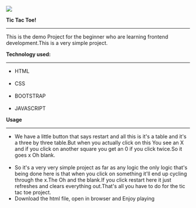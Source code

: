 <img src="
        Tic-Tac-Toe-Game/2018-11-03_13-08-03.gif
      ">
<p><b>Tic Tac Toe!</b></p>
<hr></hr>
<p>This is the demo Project for the beginner who are learning frontend development.This is a very simple project.</p>
<p><b>Technology used:</b><hr></hr><ul><li>HTML</li><br /><li>CSS</li><br /><li>BOOTSTRAP</li><br /><li>JAVASCRIPT</li></ul>
<p><b>Usage</b></p>
<hr></hr>
<ul>
<li>We have a little button that says restart and all this is it's a table and it's a three by three table.But when you actually click on this You see an X and if you click on another square you get an 0 if you click twice.So it goes x Oh blank.</li><br />
<li>So it's a very very simple project as far as any logic the only logic that's being done here is that when you click on something it'll end up cycling through the x.The Oh and the blank.If you click restart here it just refreshes and clears everything out.That's all you have to do for the tic tac toe project.</li>
  <li>Download the html file, open in browser and Enjoy playing</li>
  </ul>
